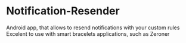 # Notification-Resender
Android app, that allows to resend notifications with your custom rules
Excelent to use with smart bracelets applications, such as Zeroner
